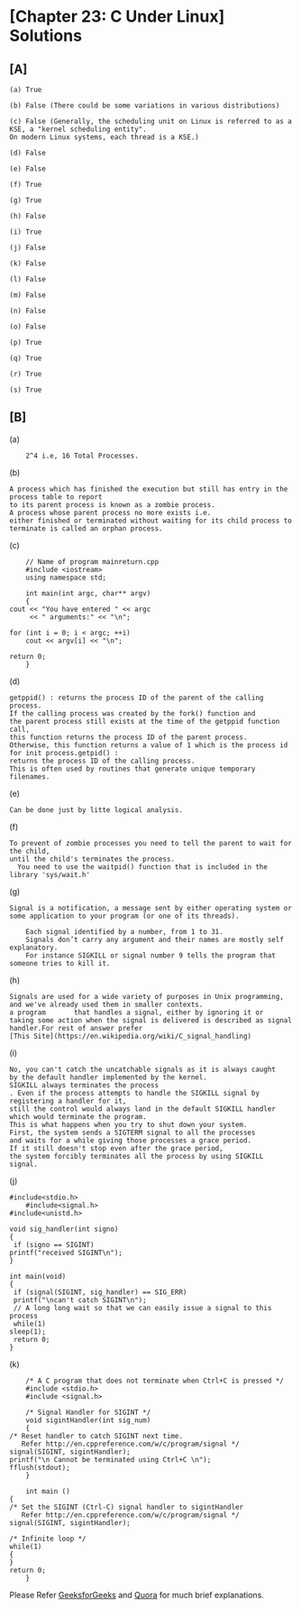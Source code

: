 # [Chapter 23: C Under Linux] Solutions

## [A]
    
    (a) True
   
    (b) False (There could be some variations in various distributions)
   
    (c) False (Generally, the scheduling unit on Linux is referred to as a KSE, a "kernel scheduling entity".
    On modern Linux systems, each thread is a KSE.)
   
    (d) False
   
    (e) False
   
    (f) True
   
    (g) True
    
    (h) False
   
    (i) True
   
    (j) False
   
    (k) False
    
    (l) False
   
    (m) False
   
    (n) False
   
    (o) False
   
    (p) True
   
    (q) True
   
    (r) True
   
    (s) True
    
## [B]

   (a)
    
        2^4 i.e, 16 Total Processes.
    
   (b)
   
    A process which has finished the execution but still has entry in the process table to report
    to its parent process is known as a zombie process.
    A process whose parent process no more exists i.e.
    either finished or terminated without waiting for its child process to terminate is called an orphan process.
   
   (c)
    
        // Name of program mainreturn.cpp
        #include <iostream>
        using namespace std;
 
        int main(int argc, char** argv)
        {
    cout << "You have entered " << argc
         << " arguments:" << "\n";
 
    for (int i = 0; i < argc; ++i)
        cout << argv[i] << "\n";
 
    return 0;
        }
   (d) 
    
    getppid() : returns the process ID of the parent of the calling process. 
    If the calling process was created by the fork() function and
    the parent process still exists at the time of the getppid function call,
    this function returns the process ID of the parent process.
    Otherwise, this function returns a value of 1 which is the process id for init process.getpid() :
    returns the process ID of the calling process.
    This is often used by routines that generate unique temporary filenames.
   (e)
    
    Can be done just by litte logical analysis.
   (f) 
    
    To prevent of zombie processes you need to tell the parent to wait for the child,
    until the child's terminates the process.
      You need to use the waitpid() function that is included in the library 'sys/wait.h'
   (g)
   
    Signal is a notification, a message sent by either operating system or
    some application to your program (or one of its threads).

        Each signal identified by a number, from 1 to 31.
        Signals don’t carry any argument and their names are mostly self explanatory. 
        For instance SIGKILL or signal number 9 tells the program that someone tries to kill it.
   (h)
   
    Signals are used for a wide variety of purposes in Unix programming,
    and we've already used them in smaller contexts.
    a program       that handles a signal, either by ignoring it or
    taking some action when the signal is delivered is described as signal handler.For rest of answer prefer
    [This Site](https://en.wikipedia.org/wiki/C_signal_handling)
   (i)
   
    No, you can't catch the uncatchable signals as it is always caught
    by the default handler implemented by the kernel.
    SIGKILL always terminates the process
    . Even if the process attempts to handle the SIGKILL signal by registering a handler for it,
    still the control would always land in the default SIGKILL handler which would terminate the program.
    This is what happens when you try to shut down your system.
    First, the system sends a SIGTERM signal to all the processes
    and waits for a while giving those processes a grace period.
    If it still doesn't stop even after the grace period,
    the system forcibly terminates all the process by using SIGKILL signal.
   (j)
   
    #include<stdio.h>
        #include<signal.h>
    #include<unistd.h>

    void sig_handler(int signo)
    {
     if (signo == SIGINT)
    printf("received SIGINT\n");
    }

    int main(void)
    {
     if (signal(SIGINT, sig_handler) == SIG_ERR)
     printf("\ncan't catch SIGINT\n");
     // A long long wait so that we can easily issue a signal to this process
     while(1) 
    sleep(1);
     return 0;
    }


   (k) 
    
        /* A C program that does not terminate when Ctrl+C is pressed */
        #include <stdio.h>
        #include <signal.h>
 
        /* Signal Handler for SIGINT */
        void sigintHandler(int sig_num)
        {
    /* Reset handler to catch SIGINT next time.
       Refer http://en.cppreference.com/w/c/program/signal */
    signal(SIGINT, sigintHandler);
    printf("\n Cannot be terminated using Ctrl+C \n");
    fflush(stdout);
        }
 
        int main ()
    {
    /* Set the SIGINT (Ctrl-C) signal handler to sigintHandler 
       Refer http://en.cppreference.com/w/c/program/signal */
    signal(SIGINT, sigintHandler);
 
    /* Infinite loop */
    while(1)
    {        
    }
    return 0;
        }

Please Refer [GeeksforGeeks](https://www.geeksforgeeks.org/write-a-c-program-that-doesnt-terminate-when-ctrlc-is-pressed/) and [Quora](https://www.quora.com/What-is-the-difference-between-the-SIGINT-and-SIGTERM-signals-in-Linux-What%E2%80%99s-the-difference-between-the-SIGKILL-and-SIGSTOP-signals) for much brief explanations.
